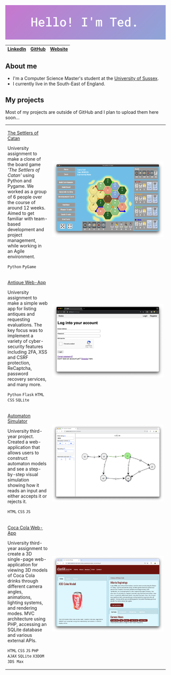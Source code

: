 [![banner](banner.png)](https://github.com/TedAlden)

| [LinkedIn](https://www.linkedin.com/in/ted-alden-templeman/) | [GitHub](https://github.com/TedAlden) | [Website](https://www.tedalden.dev/) |
| - | - | - |

## About me

- I'm a Computer Science Master's student at the [University of Sussex](https://www.sussex.ac.uk/study/undergraduate/courses/computer-science-mcomp).
- I currently live in the South-East of England.

## My projects

Most of my projects are outside of GitHub and I plan to upload them here soon...

<table>
<tr>

<td>
  
[The Settlers of Catan](https://github.com/TedAlden/settlers-of-catan)

University assignment to make a clone of the board game *'The Settlers of Catan'* using Python and Pygame. We worked as a group of 6 people over the course of around 12 weeks. Aimed to get familiar with team-based development and project management, while working in an Agile environment.

`Python` `PyGame`

<!-- ![GitHub Repo stars](https://img.shields.io/github/stars/tedalden/settlers-of-catan?style=social) -->

</td>

<td width=350>

[![preview](https://github.com/TedAlden/settlers-of-catan/raw/main/screenshot.png)]([https://github.com/TedAlden](https://github.com/TedAlden/settlers-of-catan)https://github.com/TedAlden/settlers-of-catan)

</td>

</tr>
<tr>

<td>
  
[Antique Web-App](https://github.com/TedAlden/antique-web-app)

University assignment to make a simple web app for listing antiques and requesting evaluations. The key focus was to implement a variety of cyber-security features including 2FA, XSS and CSRF protection, ReCaptcha, password recovery services, and many more.

`Python` `Flask` `HTML` `CSS` `SQLite`

</td>

<td width=350>

[![preview](https://github.com/TedAlden/antique-web-app/raw/main/screenshot.png)]([https://github.com/TedAlden](https://github.com/TedAlden/antique-web-app)https://github.com/TedAlden/antique-web-app)

</td>

</tr>
<tr>

<td>
  
[Automaton Simulator](https://github.com/TedAlden/automaton-simulator)

University third-year project. Created a web-application that allows users to construct automaton models and see a step-by-step visual simulation showing how it reads an input and either accepts it or rejects it.

`HTML` `CSS` `JS`

</td>

<td width=350>

[![preview](https://github.com/TedAlden/automaton-simulator/raw/main/screenshot.png)]([https://github.com/TedAlden](https://github.com/TedAlden/automaton-simulator)https://github.com/TedAlden/automaton-simulator)

</td>

</tr>
<tr>

<td>
  
[Coca Cola Web-App](https://github.com/TedAlden/web-3d-applications)

University third-year assignment to create a 3D single-page web-application for viewing 3D models of Coca Cola drinks through different camera angles, animations, lighting systems, and rendering modes. MVC architecture using PHP, accessing an SQLite database and various external APIs.

`HTML` `CSS` `JS` `PHP` `AJAX` `SQLite` `X3DOM` `3DS Max`

</td>

<td width=350>

[![preview](https://github.com/TedAlden/web-3d-applications/raw/main/screenshot.png)]([https://github.com/TedAlden](https://github.com/TedAlden/web-3d-applications)https://github.com/TedAlden/web-3d-applications)

</td>

</tr>
</table>
